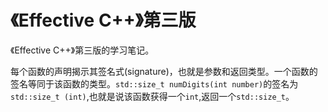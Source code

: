 # 《Effective C++》第三版

《Effective C++》第三版的学习笔记。

每个函数的声明揭示其签名式(signature)，也就是参数和返回类型。一个函数的签名等同于该函数的类型。`std::size_t numDigits(int number)`的签名为`std::size_t (int)`,也就是说该函数获得一个`int`,返回一个`std::size_t`。